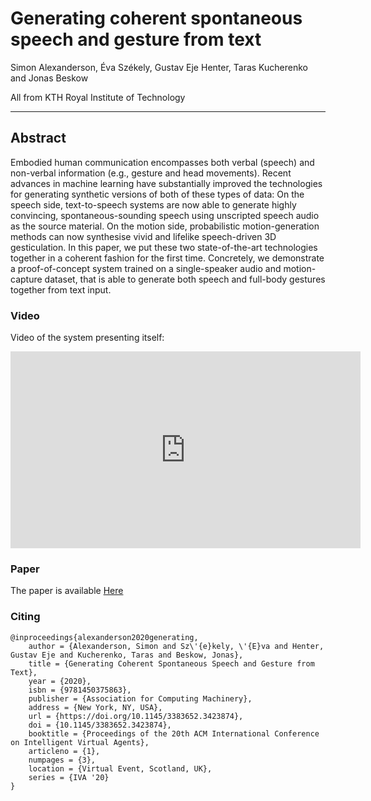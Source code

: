 # Generating coherent spontaneous speech and gesture from text
Simon Alexanderson, Éva Székely, Gustav Eje Henter, Taras Kucherenko and Jonas Beskow

All from KTH Royal Institute of Technology

---

## Abstract
Embodied human communication encompasses both verbal (speech) and non-verbal information (e.g., gesture and head movements). Recent advances in machine learning have substantially improved the technologies for generating synthetic versions of both of these types of data: On the speech side, text-to-speech systems are now able to generate highly convincing, spontaneous-sounding speech using unscripted speech audio as the source material. On the motion side, probabilistic motion-generation methods can now synthesise vivid and lifelike speech-driven 3D gesticulation. In this paper, we put these two state-of-the-art technologies together in a coherent fashion for the first time. Concretely, we demonstrate a proof-of-concept system trained on a single-speaker audio and motion-capture dataset, that is able to generate both speech and full-body gestures together from text input.

### Video
Video of the system presenting itself:

<iframe width="560" height="315" src="https://www.youtube.com/embed/4_Gq9rU_yWg" frameborder="0" allow="accelerometer; autoplay; encrypted-media; gyroscope; picture-in-picture" allowfullscreen></iframe>

### Paper
The paper is available <a href="https://dl.acm.org/doi/10.1145/3383652.3423874">Here</a>

### Citing
```
@inproceedings{alexanderson2020generating,
    author = {Alexanderson, Simon and Sz\'{e}kely, \'{E}va and Henter, Gustav Eje and Kucherenko, Taras and Beskow, Jonas},
    title = {Generating Coherent Spontaneous Speech and Gesture from Text},
    year = {2020},
    isbn = {9781450375863},
    publisher = {Association for Computing Machinery},
    address = {New York, NY, USA},
    url = {https://doi.org/10.1145/3383652.3423874},
    doi = {10.1145/3383652.3423874},
    booktitle = {Proceedings of the 20th ACM International Conference on Intelligent Virtual Agents},
    articleno = {1},
    numpages = {3},
    location = {Virtual Event, Scotland, UK},
    series = {IVA '20}
}
```

  



